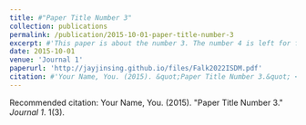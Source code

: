 ```yaml
---
title: #"Paper Title Number 3"
collection: publications
permalink: /publication/2015-10-01-paper-title-number-3
excerpt: #'This paper is about the number 3. The number 4 is left for future work.'
date: 2015-10-01
venue: 'Journal 1'
paperurl: 'http://jayjinsing.github.io/files/Falk2022ISDM.pdf'
citation: #'Your Name, You. (2015). &quot;Paper Title Number 3.&quot; <i>Journal 1</i>. 1(3).'
---
```


Recommended citation: Your Name, You. (2015). "Paper Title Number 3." <i>Journal 1</i>. 1(3).
